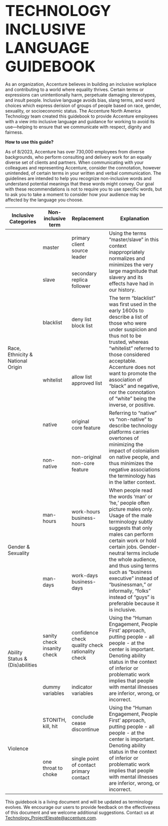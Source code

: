 # <font size="12">**TECHNOLOGY INCLUSIVE <br />LANGUAGE GUIDEBOOK**</font>

As an organization, Accenture believes in building an inclusive workplace and contributing to a world where equality thrives. Certain terms or expressions can unintentionally harm, perpetuate damaging stereotypes, and insult people. Inclusive language avoids bias, slang terms, and word choices which express derision of groups of people based on race, gender, sexuality, or socioeconomic status.  The Accenture North America Technology team created this guidebook to provide Accenture employees with a view into inclusive language and guidance for working to avoid its use—helping to ensure that we communicate with respect, dignity and fairness.

**How to use this guide?**

As of 8/2023, Accenture has over 730,000 employees from diverse backgrounds, who perform consulting and delivery work for an equally diverse set of clients and partners. When communicating with your colleagues and representing Accenture, consider the connotation, however unintended, of certain terms in your written and verbal communication. The guidelines are intended to help you recognize non-inclusive words and understand potential meanings that these words might convey. Our goal with these recommendations is not to require you to use specific words, but to ask you to take a moment to consider how your audience may be affected by the language you choose.

<table>
    <thead>
        <tr>
            <th>Inclusive Categories</th>
            <th>Non-inclusive term</th>
            <th>Replacement</th>
            <th>Explanation</th>
        </tr>
    </thead>
    <tbody>
        <tr>
            <td rowspan=6>Race, Ethnicity & National Origin</td>
            <td>master</td>
            <td>primary <br />client <br />source <br />leader</td>
            <td rowspan=2>Using the terms “master/slave” in this context inappropriately normalizes and minimizes the very large magnitude that slavery and its effects have had in our history.</td>
        </tr>
        <tr>
            <td>slave</td>
            <td>secondary <br />replica <br />follower</td>
        </tr>
        <tr>
            <td>blacklist</td>
            <td>deny list <br />block list</td>
            <td rowspan=2>The term “blacklist” was first used in the early 1600s to describe a list of those who were under suspicion and thus not to be trusted, whereas “whitelist” referred to those considered acceptable.  Accenture does not want to promote the association of “black” and negative, nor the connotation of “white” being the inverse, or positive.</td>
        </tr>
        <tr>
            <td>whitelist</td>
            <td>allow list <br />approved list</td>
        </tr>
        <tr>
            <td>native</td>
            <td>original <br />core feature</td>
            <td rowspan=2>Referring to “native” vs “non-native” to describe technology platforms carries overtones of minimizing the impact of colonialism on native people, and thus minimizes the negative associations the terminology has in the latter context.</td>
        </tr>
        <tr>
            <td>non-native</td>
            <td>non-original <br />non-core feature</td>
        </tr>
        <tr>
            <td rowspan=2>Gender & Sexuality</td>
            <td>man-hours</td>
            <td>work-hours <br />business-hours</td>
            <td rowspan=2>When people read the words ‘man’ or ‘he,’ people often picture males only. Usage of the male terminology subtly suggests that only males can perform certain work or hold certain jobs. Gender-neutral terms include the whole audience, and thus using terms such as “business executive” instead of “businessman,” or informally, “folks” instead of “guys” is preferable because it is inclusive.</td>
        </tr>
        <tr>
            <td>man-days</td>
            <td>work-days <br />business-days</td>
        </tr>
        <tr>
            <td rowspan=2>Ability Status & (Dis)abilities</td>
            <td>sanity check <br />insanity check</td>
            <td>confidence check <br />quality check <br />rationality check</td>
            <td rowspan=2>Using the “Human Engagement, People First’ approach, putting people  - all people - at the center is 
            important. Denoting ability status in the context of inferior or problematic work implies that people with mental illnesses are inferior, wrong, or incorrect.</td>
        </tr>
        <tr>
            <td>dummy variables</td>
            <td>indicator variables</td>
        </tr>
        <tr>
            <td rowspan=2>Violence</td>
            <td>STONITH, kill, hit</td>
            <td>conclude <br />cease <br />discontinue</td>
            <td rowspan=2>Using the “Human Engagement, People First’ approach, putting people  - all people - at the center is 
            important. Denoting ability status in the context of inferior or problematic work implies that people with mental illnesses are inferior, wrong, or incorrect.</td>
        </tr>
        <tr>
            <td>one throat to choke</td>
            <td>single point of contact <br />primary contact</td>
        </tr>
    </tbody>
</table>


This guidebook is a living document and will be updated as terminology evolves. We encourage our users to provide feedback on the effectiveness of this document and we welcome additional suggestions. Contact us at [Technology\_ProjectElevate@accenture.com](mailto:Technology_ProjectElevate@accenture.com).
